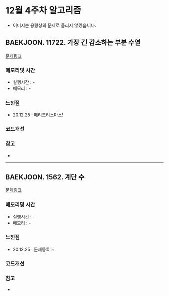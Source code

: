 # 12월 4주차 알고리즘

* 이미지는 용량상의 문제로 올리지 않겠습니다.

## BAEKJOON. 11722. 가장 긴 감소하는 부분 수열 

[문제링크](https://www.acmicpc.net/problem/11722)

### 메모리및 시간
* 실행시간 : -   
* 메모리 : -       

### 느낀점
* 20.12.25 : 메리크리스마스! 

### 코드개선 


### 참고
*

---

## BAEKJOON. 1562. 계단 수 

[문제링크](https://www.acmicpc.net/problem/1562)

### 메모리및 시간
* 실행시간 : -     
* 메모리 : -       

### 느낀점
* 20.12.25 : 문제등록 ~ 

### 코드개선 


### 참고
*


